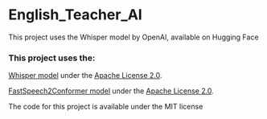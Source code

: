 # English_Teacher_AI

This project uses the Whisper model by OpenAI, available on Hugging Face

### This project uses the:

[Whisper model](https://huggingface.co/openai/whisper-small.en) under the [Apache License 2.0](http://www.apache.org/licenses/LICENSE-2.0).

[FastSpeech2Conformer model](https://huggingface.co/espnet/fastspeech2_conformer) under the [Apache License 2.0](http://www.apache.org/licenses/LICENSE-2.0).


The code for this project is available under the MIT license